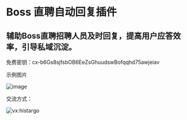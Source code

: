 # Boss 直聘自动回复插件

## 辅助Boss直聘招聘人员及时回复，提高用户应答效率，引导私域沉淀。

免费密钥：cx-b6Gs8sjfsbOB6EeZsGhuudswBofqqhd75awjeiav

示例图片

![image](https://github.com/niemingxing/zhipin/assets/7400829/e7e4d622-2fab-4f25-a436-bf6ccc992357)

交流方式：

![vx:histargo](https://i.ibb.co/hMbTs1G/a3779b33-bfe2-4ff9-a592-f0ec090a3055-1-2.jpg)

